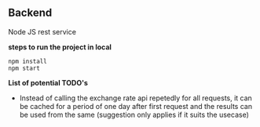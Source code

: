## Backend 

Node JS rest service

**steps to run the project in local** 

```
npm install
npm start
```
**List of potential TODO's** 

- Instead of calling the exchange rate api repetedly for all requests, it can be
cached for a period of one day after first request and the results can be used
from the same (suggestion only applies if it suits the usecase)
